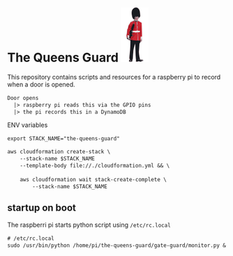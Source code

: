 # The Queens Guard ![guard](./guard.png)

This repository contains scripts and resources for a raspberry pi to record
when a door is opened.

```
Door opens
  |> raspberry pi reads this via the GPIO pins
  |> the pi records this in a DynamoDB
```

ENV variables
```
export STACK_NAME="the-queens-guard"
```

```
aws cloudformation create-stack \
    --stack-name $STACK_NAME
    --template-body file://./cloudformation.yml && \

    aws cloudformation wait stack-create-complete \
        --stack-name $STACK_NAME
```


## startup on boot

The raspberri pi starts python script using `/etc/rc.local`
```
# /etc/rc.local
sudo /usr/bin/python /home/pi/the-queens-guard/gate-guard/monitor.py &
```
